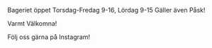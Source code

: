 Bageriet öppet Torsdag-Fredag 9-16,
Lördag 9-15
Gäller även Påsk!

Varmt Välkomna!

Följ oss gärna på Instagram!

